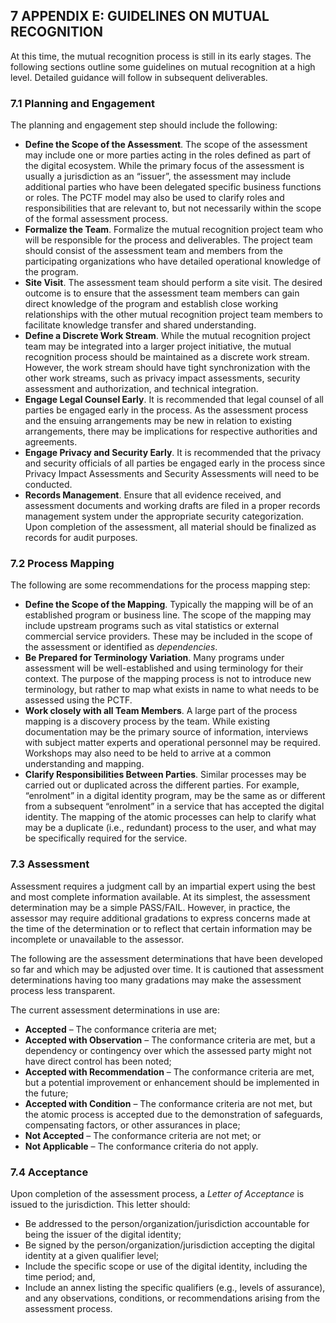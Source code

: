 <a name="sec7"></a>

<div class="breaker"></div>

## 7 <a name="APPENDIX E"></a>APPENDIX E: GUIDELINES ON MUTUAL RECOGNITION

At this time, the mutual recognition process is still in its early stages. The following sections outline some guidelines on mutual recognition at a high level. Detailed guidance will follow in subsequent deliverables.

### 7.1 Planning and Engagement

The planning and engagement step should include the following:

* **Define the Scope of the Assessment**. The scope of the assessment may include one or more parties acting in the roles defined as part of the digital ecosystem. While the primary focus of the assessment is usually a jurisdiction as an “issuer”, the assessment may include additional parties who have been delegated specific business functions or roles. The PCTF model may also be used to clarify roles and responsibilities that are relevant to, but not necessarily within the scope of the formal assessment process.
* **Formalize the Team**. Formalize the mutual recognition project team who will be responsible for the process and deliverables. The project team should consist of the assessment team and members from the participating organizations who have detailed operational knowledge of the program.
* **Site Visit**. The assessment team should perform a site visit. The desired outcome is to ensure that the assessment team members can gain direct knowledge of the program and establish close working relationships with the other mutual recognition project team members to facilitate knowledge transfer and shared understanding.
* **Define a Discrete Work Stream**. While the mutual recognition project team may be integrated into a larger project initiative, the mutual recognition process should be maintained as a discrete work stream. However, the work stream should have tight synchronization with the other work streams, such as privacy impact assessments, security assessment and authorization, and technical integration.
* **Engage Legal Counsel Early**. It is recommended that legal counsel of all parties be engaged early in the process. As the assessment process and the ensuing arrangements may be new in relation to existing arrangements, there may be implications for respective authorities and agreements.
* **Engage Privacy and Security Early**. It is recommended that the privacy and security officials of all parties be engaged early in the process since Privacy Impact Assessments and Security Assessments will need to be conducted.
* **Records Management**. Ensure that all evidence received, and assessment documents and working drafts are filed in a proper records management system under the appropriate security categorization. Upon completion of the assessment, all material should be finalized as records for audit purposes.

### 7.2 Process Mapping

The following are some recommendations for the process mapping step:

* **Define the Scope of the Mapping**. Typically the mapping will be of an established program or business line. The scope of the mapping may include upstream programs such as vital statistics or external commercial service providers. These may be included in the scope of the assessment or identified as *dependencies*.
* **Be Prepared for Terminology Variation**. Many programs under assessment will be well-established and using terminology for their context. The purpose of the mapping process is not to introduce new terminology, but rather to map what exists in name to what needs to be assessed using the PCTF.
* **Work closely with all Team Members**. A large part of the process mapping is a discovery process by the team. While existing documentation may be the primary source of information, interviews with subject matter experts and operational personnel may be required. Workshops may also need to be held to arrive at a common understanding and mapping.
* **Clarify Responsibilities Between Parties**. Similar processes may be carried out or duplicated across the different parties. For example, “enrolment” in a digital identity program, may be the same as or different from a subsequent “enrolment” in a service that has accepted the digital identity. The mapping of the atomic processes can help to clarify what may be a duplicate (i.e., redundant) process to the user, and what may be specifically required for the service.

### 7.3 Assessment

Assessment requires a judgment call by an impartial expert using the best and most complete information available. At its simplest, the assessment determination may be a simple PASS/FAIL. However, in practice, the assessor may require additional gradations to express concerns made at the time of the determination or to reflect that certain information may be incomplete or unavailable to the assessor.

The following are the assessment determinations that have been developed so far and which may be adjusted over time. It is cautioned that assessment determinations having too many gradations may make the assessment process less transparent.

The current assessment determinations in use are:

* **Accepted** – The conformance criteria are met;
* **Accepted with Observation** – The conformance criteria are met, but a dependency or contingency over which the assessed party might not have direct control has been noted;
* **Accepted with Recommendation** – The conformance criteria are met, but a potential improvement or enhancement should be implemented in the future;
* **Accepted with Condition** – The conformance criteria are not met, but the atomic process is accepted due to the demonstration of safeguards, compensating factors, or other assurances in place;
* **Not Accepted** – The conformance criteria are not met; or
* **Not Applicable** – The conformance criteria do not apply.

### 7.4 Acceptance

Upon completion of the assessment process, a *Letter of Acceptance* is issued to the jurisdiction. This letter should:

* Be addressed to the person/organization/jurisdiction accountable for being the issuer of the digital identity;
* Be signed by the person/organization/jurisdiction accepting the digital identity at a given qualifier level;
* Include the specific scope or use of the digital identity, including the time period; and,
* Include an annex listing the specific qualifiers (e.g., levels of assurance), and any observations, conditions, or recommendations arising from the assessment process.
